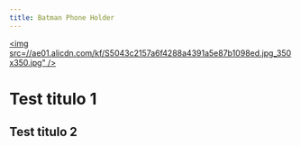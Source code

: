```yaml
---
title: Batman Phone Holder
---
```


<a href=https://s.click.aliexpress.com/e/_DllBVSH target="_blank"><img src=//ae01.alicdn.com/kf/S5043c2157a6f4288a4391a5e87b1098ed.jpg_350x350.jpg" /></a>

# Test titulo 1

## Test titulo 2
